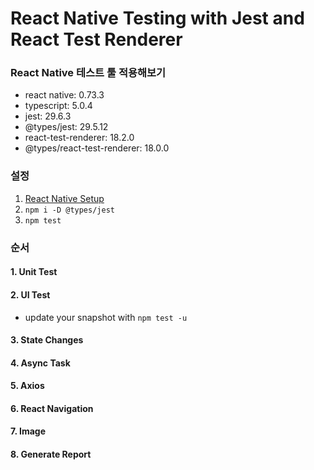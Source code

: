 # React Native Testing with Jest and React Test Renderer

### React Native 테스트 툴 적용해보기

- react native: 0.73.3
- typescript: 5.0.4
- jest: 29.6.3
- @types/jest: 29.5.12
- react-test-renderer: 18.2.0
- @types/react-test-renderer: 18.0.0

### 설정
1. [React Native Setup](https://reactnative.dev/docs/environment-setup)
2. `npm i -D @types/jest`
3. `npm test`

### 순서
#### 1. Unit Test
#### 2. UI Test
- update your snapshot with `npm test -u`
#### 3. State Changes
#### 4. Async Task
#### 5. Axios
#### 6. React Navigation
#### 7. Image
#### 8. Generate Report

